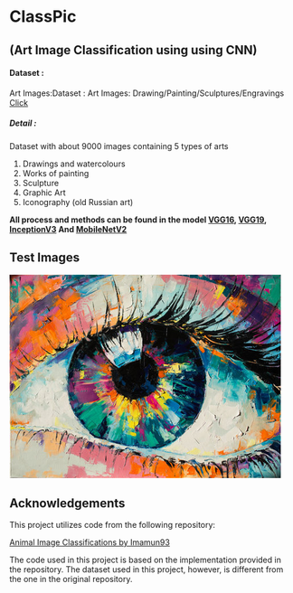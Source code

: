 # **ClassPic**
## (Art Image Classification using using CNN)

#### Dataset : 
Art Images:Dataset : Art Images: Drawing/Painting/Sculptures/Engravings  [Click](https://www.kaggle.com/datasets/thedownhill/art-images-drawings-painting-sculpture-engraving "**Click**")
##### Detail : 
Dataset with about 9000 images containing 5 types of arts
1. Drawings and watercolours
2. Works of painting
3. Sculpture
4. Graphic Art
5. Iconography (old Russian art)

**All process and methods can be found in the model [VGG16](https://github.com/NannapatVis/art_classifications/blob/main/Train_IMGVGG16.ipynb "VGG16"),  [VGG19](https://github.com/NannapatVis/art_classifications/blob/main/Train_IMGVGG19.ipynb "VGG19"),  [InceptionV3](https://github.com/NannapatVis/art_classifications/blob/main/InceptionV3-3.ipynb "InceptionV3") And [MobileNetV2](https://github.com/NannapatVis/art_classifications/blob/main/Train_IMGMobileNetV2.ipynb "MobileNetV2")**

## Test Images

![Test Image](./testPic.jpg)



## Acknowledgements

This project utilizes code from the following repository:

[Animal Image Classifications by Imamun93](https://github.com/imamun93/animal-image-classifications/tree/master)

The code used in this project is based on the implementation provided in the repository. The dataset used in this project, however, is different from the one in the original repository.


